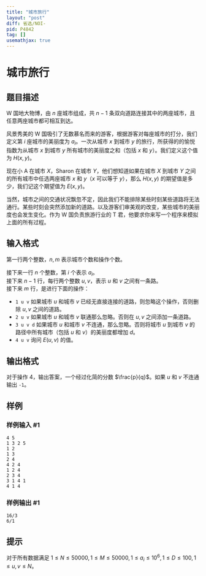 ```yaml
---
title: "城市旅行"
layout: "post"
diff: 省选/NOI-
pid: P4842
tag: []
usemathjax: true
---
```


# 城市旅行
## 题目描述


W 国地大物博，由 $n$ 座城市组成，共 $n-1$ 条双向道路连接其中的两座城市，且任意两座城市都可相互到达。

风景秀美的 W 国吸引了无数慕名而来的游客，根据游客对每座城市的打分，我们定义第 $i$ 座城市的美丽度为 $a_i$。一次从城市 $x$ 到城市 $y$ 的旅行，所获得的的愉悦指数为从城市 $x$ 到城市 $y$ 所有城市的美丽度之和（包括 $x$ 和 $y$）。我们定义这个值为 $H(x,y)$。

现在小 A 在城市 $X$，Sharon 在城市 $Y$，他们想知道如果在城市 $X$ 到城市 $Y$ 之间的所有城市中任选两座城市 $x$ 和 $y$（$x$ 可以等于 $y$），那么 $H(x,y)$ 的期望值是多少，我们记这个期望值为 $E(x,y)$。

当然，城市之间的交通状况飘忽不定，因此我们不能排除某些时刻某些道路将无法通行。某些时刻会突然添加新的道路。以及游客们审美观的改变，某些城市的美丽度也会发生变化。作为 W 国负责旅游行业的 T 君，他要求你来写一个程序来模拟上面的所有过程。
## 输入格式

第一行两个整数，$n,m$ 表示城市个数和操作个数。

接下来一行 $n$ 个整数，第 $i$ 个表示 $a_i$。  
接下来 $n-1$ 行，每行两个整数 $u,v$，表示 $u$ 和 $v$ 之间有一条路。  
接下来 $m$ 行，是进行下面的操作：

- `1 u v` 如果城市 $u$ 和城市 $v$ 已经无直接连接的道路，则忽略这个操作，否则删除 $u,v$ 之间的道路。
- `2 u v` 如果城市 $u$ 和城市 $v$ 联通那么忽略。否则在 $u,v$ 之间添加一条道路。
- `3 u v d` 如果城市 $u$ 和城市 $v$ 不连通，那么忽略。否则将城市 $u$ 到城市 $v$ 的路径中所有城市（包括 $u$ 和 $v$）的美丽度都增加 $d$。
- `4 u v` 询问 $E(u,v)$ 的值。
## 输出格式

对于操作 4，输出答案，一个经过化简的分数 $\frac{p}{q}$。如果 $u$ 和 $v$ 不连通输出 `-1`。
## 样例

### 样例输入 #1
```
4 5
1 3 2 5
1 2
1 3
2 4
4 2 4
1 2 4
2 3 4
3 1 4 1
4 1 4
```
### 样例输出 #1
```
16/3
6/1
```
## 提示

对于所有数据满足 $1\le N\le 50000,1\le M\le 50000,1\le a_i\le 10^6,1\le D\le 100,1\le u,v\le N$。
